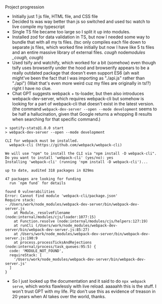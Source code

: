 Project progression

- Initially just 1 js file, HTML file, and CSS file
- Decided ts was way better than js so switched and used tsc watch to live compile my typescript
- Single TS file became too large so I split it up into modules.
- Installed zod for data validation in TS, but now I needed some way to bundle that with all my ts files. (tsc only compiles each file down to separate js files, which worked fine initially but now I have like 5 ts files and an entire massive library of external files. _cough_ node*modules \_cough, cough*)
- Used tsify and watchify, which worked for a bit (somehow) even though tsify uses browserify under the hood and browserify appears to be a really outdated package that doesn't even support ES6 (ah wait might've been the fact that I was importing as "./api.js" rather than "./api") (Wait that's even more weird cuz my files are originally in ts!?) right I have no clue.
- Chat GPT suggests webpack + ts-loader, but then also introduces webpack-dev-server, which requires webpack-cli but somehow is looking for a part of webpack-cli that doesn't exist in the latest version. (the command `webpack-dev-server --open --mode development` seems to be half a hallucination, given that Google returns a whopping 8 results when searching for that specific command.)

```
> spotify-stats@1.0.0 start
> webpack-dev-server --open --mode development

CLI for webpack must be installed.
  webpack-cli (https://github.com/webpack/webpack-cli)

We will use "npm" to install the CLI via "npm install -D webpack-cli".
Do you want to install 'webpack-cli' (yes/no): yes
Installing 'webpack-cli' (running 'npm install -D webpack-cli')...

up to date, audited 318 packages in 829ms

47 packages are looking for funding
  run `npm fund` for details

found 0 vulnerabilities
Error: Cannot find module 'webpack-cli/package.json'
Require stack:
- /Users/work/node_modules/webpack-dev-server/bin/webpack-dev-server.js
    at Module._resolveFilename (node:internal/modules/cjs/loader:1077:15)
    at Function.resolve (node:internal/modules/cjs/helpers:127:19)
    at runCli (/Users/work/node_modules/webpack-dev-server/bin/webpack-dev-server.js:85:27)
    at /Users/work/node_modules/webpack-dev-server/bin/webpack-dev-server.js:190:9
    at process.processTicksAndRejections (node:internal/process/task_queues:95:5) {
  code: 'MODULE_NOT_FOUND',
  requireStack: [
    '/Users/work/node_modules/webpack-dev-server/bin/webpack-dev-server.js'
  ]
}
```

- So I just looked up the documentation and it said to do `npx webpack serve`, which works flawlessly with live reload. aaaaahh this is the stuff. I won't trust GPT with my life. Plz don't use this as evidence of treason in 20 years when AI takes over the world, thanks.
